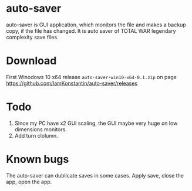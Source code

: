 # auto-saver
auto-saver is GUI application, which monitors the file and makes a backup copy, if the file has changed. It is auto saver of TOTAL WAR legendary complexity save files.

# Download
First Winodows 10 x64 release `auto-saver-win10-x64-0.1.zip` on page https://github.com/IamKonstantin/auto-saver/releases

# Todo
1. Since my PC have x2 GUI scaling, the GUI maybe very huge on low dimensions monitors.
2. Add turn clolumn.

# Known bugs
The auto-saver can dublicate saves in some cases. Apply save, close the app, open the app.
